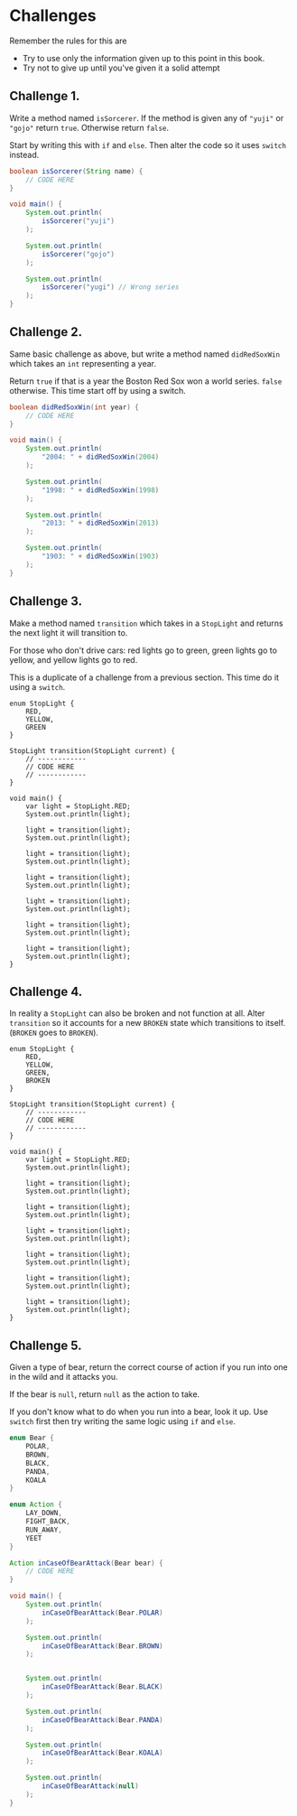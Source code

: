 # Challenges

Remember the rules for this are

- Try to use only the information given up to this point in this book.
- Try not to give up until you've given it a solid attempt

## Challenge 1.

Write a method named `isSorcerer`. If the method is given
any of `"yuji"` or `"gojo"` return `true`. Otherwise return `false`.

Start by writing this with `if` and `else`. Then alter the code so it uses
`switch` instead.

```java
boolean isSorcerer(String name) {
    // CODE HERE
}

void main() {
    System.out.println(
        isSorcerer("yuji")
    );

    System.out.println(
        isSorcerer("gojo")
    );

    System.out.println(
        isSorcerer("yugi") // Wrong series
    );
}
```

## Challenge 2.

Same basic challenge as above, but write a method named `didRedSoxWin`
which takes an `int` representing a year.

Return `true` if that is a year the Boston Red Sox won a world series.
`false` otherwise. This time start off by using a switch.

```java
boolean didRedSoxWin(int year) {
    // CODE HERE
}

void main() {
    System.out.println(
        "2004: " + didRedSoxWin(2004)
    );

    System.out.println(
        "1998: " + didRedSoxWin(1998)
    );

    System.out.println(
        "2013: " + didRedSoxWin(2013)
    );

    System.out.println(
        "1903: " + didRedSoxWin(1903)
    );
}
```


## Challenge 3.

Make a method named `transition` which takes in a `StopLight`
and returns the next light it will transition to.

For those who don't drive cars: red lights go to green,
green lights go to yellow, and yellow lights go to red.

This is a duplicate of a challenge from a previous section. This time
do it using a `switch`.

```java,editable
enum StopLight {
    RED,
    YELLOW,
    GREEN
}

StopLight transition(StopLight current) {
    // ------------
    // CODE HERE
    // ------------
}

void main() {
    var light = StopLight.RED;
    System.out.println(light);

    light = transition(light);
    System.out.println(light);

    light = transition(light);
    System.out.println(light);

    light = transition(light);
    System.out.println(light);

    light = transition(light);
    System.out.println(light);

    light = transition(light);
    System.out.println(light);

    light = transition(light);
    System.out.println(light);
}
```

## Challenge 4.

In reality a `StopLight` can also be broken and not function
at all. Alter `transition` so it accounts for a new `BROKEN`
state which transitions to itself. (`BROKEN` goes to `BROKEN`).

```java,editable
enum StopLight {
    RED,
    YELLOW,
    GREEN,
    BROKEN
}

StopLight transition(StopLight current) {
    // ------------
    // CODE HERE
    // ------------
}

void main() {
    var light = StopLight.RED;
    System.out.println(light);

    light = transition(light);
    System.out.println(light);

    light = transition(light);
    System.out.println(light);

    light = transition(light);
    System.out.println(light);

    light = transition(light);
    System.out.println(light);

    light = transition(light);
    System.out.println(light);

    light = transition(light);
    System.out.println(light);
}
```

## Challenge 5.

Given a type of bear, return the correct course of action
if you run into one in the wild and it attacks you.

If the bear is `null`, return `null` as the action to take.

If you don't know what to do when you run into a bear, look it up. Use `switch`
first then try writing the same logic using `if` and `else`.

```java
enum Bear {
    POLAR,
    BROWN,
    BLACK,
    PANDA,
    KOALA
}

enum Action {
    LAY_DOWN,
    FIGHT_BACK,
    RUN_AWAY,
    YEET
}

Action inCaseOfBearAttack(Bear bear) {
    // CODE HERE
}

void main() {
    System.out.println(
        inCaseOfBearAttack(Bear.POLAR)
    );

    System.out.println(
        inCaseOfBearAttack(Bear.BROWN)
    );


    System.out.println(
        inCaseOfBearAttack(Bear.BLACK)
    );

    System.out.println(
        inCaseOfBearAttack(Bear.PANDA)
    );

    System.out.println(
        inCaseOfBearAttack(Bear.KOALA)
    );

    System.out.println(
        inCaseOfBearAttack(null)
    );
}
```